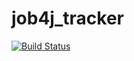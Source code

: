 # job4j_tracker

[![Build Status](https://app.travis-ci.com/KirillSmirnovff/job4j_tracker.svg?branch=master)](https://app.travis-ci.com/KirillSmirnovff/job4j_tracker)